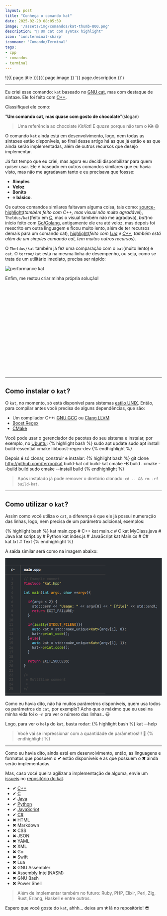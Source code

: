 ```yaml
---
layout: post
title: "Conheça o comando kat"
date: 2025-02-20 08:05:59
image: '/assets/img/comandos/kat-thumb-800.png'
description: "🚀 Um cat com syntax highlight"
icon: 'ion:terminal-sharp'
iconname: 'Comando/Terminal'
tags:
- cpp
- comandos
- terminal
---
```


![{{ page.title }}]({{ page.image }} '{{ page.description }}')

---

Eu criei esse comando: `kat` baseado no [GNU cat](https://www.gnu.org/software/coreutils/manual/html_node/cat-invocation.html#cat-invocation), mas com destaque de sintaxe. Ele foi feito com [C++](https://terminalroot.com.br/tags#cpp).

Classifiquei ele como:
 
"**Um comando cat, mas quase com gosto de chocolate**"(slogan)
> Uma referência ao chocolate *KitKat*! E *quase* porque não tem o ~~Kit~~ 😃 

O comando `kat` ainda está em desenvolvimento, logo, nem todas as sintaxes estão disponíveis, ao final desse artigo há as que já estão e as que ainda serão implementadas, além de outros recursos que desejo implementar.

Já faz tempo que eu criei, mas agora eu decidi disponbilizar para quem quiser usar. Ele é baseado em outros comandos similares que eu havia visto, mas não me agradavam tanto e eu precisava que fossse:
+ **Simples**
+ **Veloz**
+ **Bonito**
+ e **básico**.

Os outros comandos similares faltavam alguma coisa, tais como: [source-highlight](https://www.gnu.org/software/src-highlite/)(*também feito com C++, mas visual não muito agradável*), `Theldus/kat`(feito em [C](https://terminalroot.com.br/tags#linguagemc), mas o visual também não me agradava), *bat*(no início feito com [Go/Golang](https://terminalroot.com.br/tags#go), antigamente ele era até veloz, mas depois foi reescrito em outra linguagem e ficou muito lento, além de ter recursos demais para um comando cat), [highlight](https://gitlab.com/saalen/highlight)(*feito com [Lua](https://terminalroot.com.br/tags#lua) e [C++](https://terminalroot.com.br/tags#cpp), também está além de um simples comando cat, tem muitos outros recursos*).

O `Theldus/kat` também já fez uma comparação com o `bat`(muito lento) e `cat`. O `terroo/kat` está na mesma linha de desempenho, ou seja, como se trata de um utilitário imediato, precisa ser rápido:

![performance kat](https://camo.githubusercontent.com/9bc88617aaf09024725e6bd1c11858844d75508774fe3123d343b604c9281fc9/68747470733a2f2f692e696d6775722e636f6d2f484a48465250642e706e67) 

Enfim, me restou criar minha própria solução!


<!-- SQUARE - GAMES ROOT -->
<script async src="//pagead2.googlesyndication.com/pagead/js/adsbygoogle.js"></script>
<ins class="adsbygoogle"
style="display:inline-block;width:336px;height:280px"
data-ad-client="ca-pub-2838251107855362"
data-ad-slot="5351066970"></ins>
<script>
(adsbygoogle = window.adsbygoogle || []).push({});
</script>

---

## Como instalar o `kat`?
O `kat`, no momento, só está disponível para sistemas [estilo UNIX](https://terminalroot.com.br/tags#unix). Então, para compilar antes você precisa de alguns dependências, que são:

+ Um compilador C++: [GNU GCC](https://gcc.gnu.org/) ou [Clang LLVM](https://clang.llvm.org/)
+ [Boost.Regex](https://www.boost.org/doc/libs/1_87_0/libs/regex/)
+ [CMake](https://cmake.org/)

Você pode usar o gerenciador de pacotes do seu sistema e instalar, por exemplo, no [Ubuntu](https://terminalroot.com.br/tags#ubuntu):
{% highlight bash %}
sudo apt update
sudo apt install build-essential cmake libboost-regex-dev
{% endhighlight %}

Depois é só clonar, construir e instalar:
{% highlight bash %}
git clone http://github.com/terroo/kat build-kat
cd build-kat
cmake -B build .
cmake --build build
sudo cmake --install build
{% endhighlight %}
> Após instalado já pode remover o diretório clonado: `cd .. && rm -rf build-kat`.

---

## Como utilizar o `kat`?
Assim como você utiliza o `cat`, a diferença é que ele já possui numeração das linhas, logo, nem precisa de um parâmetro adicional, exemplos:

{% highlight bash %}
kat main.cpp # C++
kat main.c # C
kat MyClass.java # Java
kat script.py # Python
kat index.js # JavaScript
kat Main.cs # C#
kat.txt # Text
{% endhighlight %}

A saída similar será como na imagem abaixo:

![kat C++ example](/assets/img/comandos/kat-command-example.png) 

Como eu havia dito, não há muitos parâmetros disponíveis, quem usa todos os parâmetros do `cat`, por exemplo? Acho que o máximo que eu usei na minha vida foi o `-n` pra ver o número das linhas.. 😃 

Logo, para ver o `help` do `kat`, basta rodar:
{% highlight bash %}
kat --help
> Você vai se impressionar com a quantidade de parâmetros!!! 🤣 
{% endhighlight %}

---

Como eu havia dito, ainda está em desenvolvimento, então, as linguagens e formatos que possuem o **✔** estão disponíveis e as que possuem o **✖**  ainda serão implementadas.

Mas, caso você queira agilizar a implementação de alguma, envie um [issueis](https://github.com/terroo/kat/issues) no [repositório do kat](https://github.com/terroo/kat).



+ ✔ [C++](https://terminalroot.com.br/tags#cpp)
+ ✔ [C](https://terminalroot.com.br/tags#linguagemc)
+ ✔ [Java](https://terminalroot.com.br/tags#java)
+ ✔ [Python](https://terminalroot.com.br/tags#python)
+ ✔ [JavaScript](https://terminalroot.com.br/tags#javascript)
+ ✔ [C#](https://terminalroot.com.br/tags#csharp)
+ ✖ HTML
+ ✖ Markdown
+ ✖ CSS
+ ✖ JSON
+ ✖ YAML
+ ✖ XML
+ ✖ Go
+ ✖ Swift
+ ✖ Lua
+ ✖ GNU Assembler
+ ✖ Assembly Intel(NASM)
+ ✖ GNU Bash
+ ✖ Power Shell
> Além de implementar também no futuro: Ruby, PHP, Elixir, Perl, Zig, Rust, Erlang, Haskell e entre outros.

Espero que você goste do `kat`, ahhh... deixa um **✰** lá no repositório! 😎 


